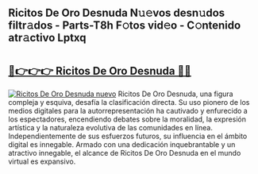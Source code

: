 ## Ricitos De Oro Desnuda N𝚞𝚎vos desn𝚞dos filtr𝚊dos - Parts-T8h F𝚘tos vid𝚎o - C𝚘ntenido atr𝚊ctivo Lptxq

# <h2><a href="http://mb9akz.tromn.icu/?c=Ricitos+De+Oro+Desnuda">🔗👉👉👉 Ricitos De Oro Desnuda 🔗🔗</a></h2>

[![Ricitos De Oro Desnuda nuevo](https://i.imgur.com/pEAQMta.gif)](http://mb9akz.tromn.icu/?c=Ricitos+De+Oro+Desnuda)
Ricitos De Oro Desnuda, una figura compleja y esquiva, desafía la clasificación directa. Su uso pionero de los medios digitales para la autorrepresentación ha cautivado y enfurecido a los espectadores, encendiendo debates sobre la moralidad, la expresión artística y la naturaleza evolutiva de las comunidades en línea. Independientemente de sus esfuerzos futuros, su influencia en el ámbito digital es innegable. Armado con una dedicación inquebrantable y un atractivo innegable, el alcance de Ricitos De Oro Desnuda en el mundo virtual es expansivo.
